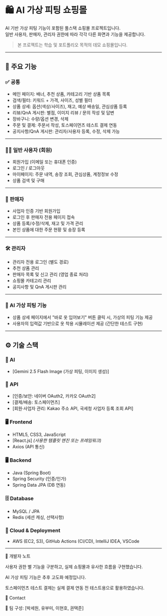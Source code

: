 # 🛍️ AI 가상 피팅 쇼핑몰

AI 기반 가상 피팅 기능이 포함된 풀스택 쇼핑몰 프로젝트입니다.  
일반 사용자, 판매자, 관리자 권한에 따라 각각 다른 화면과 기능을 제공합니다.

> 본 프로젝트는 학습 및 포트폴리오 목적의 데모 쇼핑몰입니다.

---

## 📌 주요 기능

### ✅ 공통
- 메인 페이지: 배너, 추천 상품, 카테고리 기반 상품 목록
- 검색/필터: 키워드 + 가격, 사이즈, 성별 필터
- 상품 상세: 옵션(색상/사이즈), 재고, 예상 배송일, 관심상품 등록
- 리뷰/QnA 게시판: 별점, 이미지 리뷰 / 문의 작성 및 답변
- 장바구니: 수량/옵션 변경, 삭제
- 주문 및 결제: 주문서 작성, 토스페이먼츠 테스트 결제 연동
- 공지사항/QnA 게시판: 관리자/사용자 등록, 수정, 삭제 가능

---

### 🧍‍♂️ 일반 사용자 (회원)
- 회원가입 (이메일 또는 휴대폰 인증)
- 로그인 / 로그아웃
- 마이페이지: 주문 내역, 송장 조회, 관심상품, 계정정보 수정
- 상품 검색 및 구매

---

### 🛒 판매자
- 사업자 인증 기반 회원가입
- 로그인 후 판매자 전용 페이지 접속
- 상품 등록/수정/삭제, 재고 및 가격 관리
- 본인 상품에 대한 주문 현황 및 송장 등록

---

### 🛠️ 관리자
- 관리자 전용 로그인 (별도 경로)
- 추천 상품 관리
- 판매자 목록 및 신고 관리 (영업 종료 처리)
- 쇼핑몰 카테고리 관리
- 공지사항 및 QnA 게시판 관리

---

### 👕 AI 가상 피팅 기능
- 상품 상세 페이지에서 "바로 옷 입어보기" 버튼 클릭 시, 가상의 피팅 기능 제공
- 사용자의 입력값 기반으로 옷 착용 시뮬레이션 제공 (간단한 테스트 구현)

---

## ⚙️ 기술 스택

### 🧠 AI
- [Gemini 2.5 Flash Image (가상 피팅, 이미지 생성)]


### 🔑 API
- [인증/보안: 네이버 OAuth2, 카카오 OAuth2]
- [결제/배송: 토스페이먼츠]
- [회원·사업자 관리: Kakao 주소 API, 국세청 사업자 등록 조회 API]

### 🖥️ Frontend
- HTML5, CSS3, JavaScript 
- [React.js] *(사용한 템플릿 엔진 또는 프레임워크)*
- Axios (API 통신)

### 🖥️ Backend
- Java (Spring Boot)
- Spring Security (인증/인가)
- Spring Data JPA (DB 연동)

### 🗄️ Database
- MySQL / JPA
- Redis (세션 캐싱, 선택사항)

### 🔐 Cloud & Deployment
- AWS (EC2, S3), GitHub Actions (CI/CD), 
IntelliJ IDEA, VSCode

---

📌 개발자 노트

사용자 권한 별 기능을 구분하고, 실제 쇼핑몰과 유사한 흐름을 구현했습니다.

AI 가상 피팅 기능은 추후 고도화 예정입니다.

토스페이먼츠 테스트 결제는 실제 결제 연동 전 테스트용으로 활용하였습니다.

📧 Contact

👤 팀 구성: [박세원, 유부미, 이현호, 권택준]

